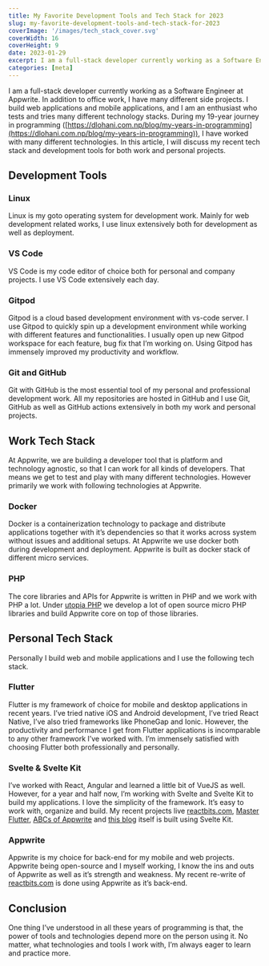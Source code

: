 ```yaml
---
title: My Favorite Development Tools and Tech Stack for 2023
slug: my-favorite-development-tools-and-tech-stack-for-2023
coverImage: '/images/tech_stack_cover.svg'
coverWidth: 16
coverHeight: 9
date: 2023-01-29
excerpt: I am a full-stack developer currently working as a Software Engineer at Appwrite. In addition to office work, I have many different side projects. I build web applications and mobile applications, and I am an enthusiast who tests and tries many different technology stacks. During my 19-year journey in programming, I have worked with many different technologies. In this article, I will discuss my recent tech stack and development tools for both work and personal projects.
categories: [meta]
---
```


I am a full-stack developer currently working as a Software Engineer at Appwrite. In addition to office work, I have many different side projects. I build web applications and mobile applications, and I am an enthusiast who tests and tries many different technology stacks. During my 19-year journey in programming ([https://dlohani.com.np/blog/my-years-in-programming](https://dlohani.com.np/blog/my-years-in-programming)), I have worked with many different technologies. In this article, I will discuss my recent tech stack and development tools for both work and personal projects.

## Development Tools

### Linux

Linux is my goto operating system for development work. Mainly for web development related works, I use linux extensively both for development as well as deployment.

### VS Code

VS Code is my code editor of choice both for personal and company projects. I use VS Code extensively each day.

### Gitpod

Gitpod is a cloud based development environment with vs-code server. I use Gitpod to quickly spin up a development environment while working with different features and functionalities. I usually open up new Gitpod workspace for each feature, bug fix that I’m working on. Using Gitpod has immensely improved my productivity and workflow.

### Git and GitHub

Git with GitHub is the most essential tool of my personal and professional development work. All my repositories are hosted in GitHub and I use Git, GitHub as well as GitHub actions extensively in both my work and personal projects.

## Work Tech Stack

At Appwrite, we are building a developer tool that is platform and technology agnostic, so that I can work for all kinds of developers. That means we get to test and play with many different technologies. However primarily we work with following technologies at Appwrite.

### Docker

Docker is a containerization technology to package and distribute applications together with it’s dependencies so that it works across system without issues and additional setups. At Appwrite we use docker both during development and deployment. Appwrite is built as docker stack of different micro services.

### PHP

The core libraries and APIs for Appwrite is written in PHP and we work with PHP a lot. Under [utopia PHP](https://github.com/utopia-php) we develop a lot of open source micro PHP libraries and build Appwrite core on top of those libraries.

## Personal Tech Stack

Personally I build web and mobile applications and I use the following tech stack.

### Flutter

Flutter is my framework of choice for mobile and desktop applications in recent years. I’ve tried native iOS and Android development, I’ve tried React Native, I’ve also tried frameworks like PhoneGap and Ionic. However, the productivity and performance I get from Flutter applications is incomparable to any other framework I’ve worked with. I’m immensely satisfied with choosing Flutter both professionally and personally.

### Svelte & Svelte Kit

I’ve worked with React, Angular and learned a little bit of VueJS as well. However, for a year and half now, I’m working with Svelte and Svelte Kit to build my applications. I love the simplicity of the framework. It’s easy to work with, organize and build. My recent projects live [reactbits.com](https://reactbits.com), [Master Flutter](https://masterflutter.appwriters.dev/), [ABCs of Appwrite](https://abcsofappwrite.appwriters.dev/) and [this blog](https://appwriters.dev) itself is built using Svelte Kit.

### Appwrite

Appwrite is my choice for back-end for my mobile and web projects. Appwrite being open-source and I myself working, I know the ins and outs of Appwrite as well as it’s strength and weakness. My recent re-write of [reactbits.com](http://reactbits.com) is done using Appwrite as it’s back-end.

## Conclusion

One thing I’ve understood in all these years of programming is that, the power of tools and technologies depend more on the person using it. No matter, what technologies and tools I work with, I’m always eager to learn and practice more.